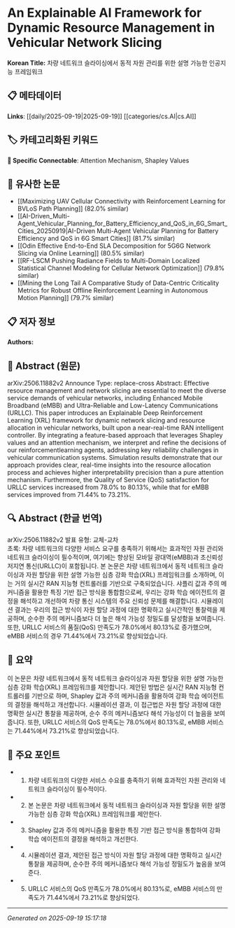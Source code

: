 
# An Explainable AI Framework for Dynamic Resource Management in Vehicular Network Slicing

**Korean Title:** 차량 네트워크 슬라이싱에서 동적 자원 관리를 위한 설명 가능한 인공지능 프레임워크

## 📋 메타데이터

**Links**: [[daily/2025-09-19|2025-09-19]] [[categories/cs.AI|cs.AI]]

## 🏷️ 카테고리화된 키워드
**🔗 Specific Connectable**: Attention Mechanism, Shapley Values

## 🔗 유사한 논문
- [[Maximizing UAV Cellular Connectivity with Reinforcement Learning for BVLoS Path Planning]] (82.0% similar)
- [[AI-Driven_Multi-Agent_Vehicular_Planning_for_Battery_Efficiency_and_QoS_in_6G_Smart_Cities_20250919|AI-Driven Multi-Agent Vehicular Planning for Battery Efficiency and QoS in 6G Smart Cities]] (81.7% similar)
- [[Odin Effective End-to-End SLA Decomposition for 5G6G Network Slicing via Online Learning]] (80.5% similar)
- [[RF-LSCM Pushing Radiance Fields to Multi-Domain Localized Statistical Channel Modeling for Cellular Network Optimization]] (79.8% similar)
- [[Mining the Long Tail A Comparative Study of Data-Centric Criticality Metrics for Robust Offline Reinforcement Learning in Autonomous Motion Planning]] (79.7% similar)

## 📋 저자 정보

**Authors:** 

## 📄 Abstract (원문)

arXiv:2506.11882v2 Announce Type: replace-cross 
Abstract: Effective resource management and network slicing are essential to meet the diverse service demands of vehicular networks, including Enhanced Mobile Broadband (eMBB) and Ultra-Reliable and Low-Latency Communications (URLLC). This paper introduces an Explainable Deep Reinforcement Learning (XRL) framework for dynamic network slicing and resource allocation in vehicular networks, built upon a near-real-time RAN intelligent controller. By integrating a feature-based approach that leverages Shapley values and an attention mechanism, we interpret and refine the decisions of our reinforcementlearning agents, addressing key reliability challenges in vehicular communication systems. Simulation results demonstrate that our approach provides clear, real-time insights into the resource allocation process and achieves higher interpretability precision than a pure attention mechanism. Furthermore, the Quality of Service (QoS) satisfaction for URLLC services increased from 78.0% to 80.13%, while that for eMBB services improved from 71.44% to 73.21%.

## 🔍 Abstract (한글 번역)

arXiv:2506.11882v2 발표 유형: 교체-교차  
초록: 차량 네트워크의 다양한 서비스 요구를 충족하기 위해서는 효과적인 자원 관리와 네트워크 슬라이싱이 필수적이며, 여기에는 향상된 모바일 광대역(eMBB)과 초신뢰성 저지연 통신(URLLC)이 포함됩니다. 본 논문은 차량 네트워크에서 동적 네트워크 슬라이싱과 자원 할당을 위한 설명 가능한 심층 강화 학습(XRL) 프레임워크를 소개하며, 이는 거의 실시간 RAN 지능형 컨트롤러를 기반으로 구축되었습니다. 샤플리 값과 주의 메커니즘을 활용한 특징 기반 접근 방식을 통합함으로써, 우리는 강화 학습 에이전트의 결정을 해석하고 개선하여 차량 통신 시스템의 주요 신뢰성 문제를 해결합니다. 시뮬레이션 결과는 우리의 접근 방식이 자원 할당 과정에 대한 명확하고 실시간적인 통찰력을 제공하며, 순수한 주의 메커니즘보다 더 높은 해석 가능성 정밀도를 달성함을 보여줍니다. 또한, URLLC 서비스의 품질(QoS) 만족도가 78.0%에서 80.13%로 증가했으며, eMBB 서비스의 경우 71.44%에서 73.21%로 향상되었습니다.

## 📝 요약

이 논문은 차량 네트워크에서 동적 네트워크 슬라이싱과 자원 할당을 위한 설명 가능한 심층 강화 학습(XRL) 프레임워크를 제안합니다. 제안된 방법은 실시간 RAN 지능형 컨트롤러를 기반으로 하며, Shapley 값과 주의 메커니즘을 활용하여 강화 학습 에이전트의 결정을 해석하고 개선합니다. 시뮬레이션 결과, 이 접근법은 자원 할당 과정에 대한 명확한 실시간 통찰을 제공하며, 순수 주의 메커니즘보다 해석 가능성이 더 높음을 보여줍니다. 또한, URLLC 서비스의 QoS 만족도는 78.0%에서 80.13%로, eMBB 서비스는 71.44%에서 73.21%로 향상되었습니다.

## 🎯 주요 포인트

- 1. 차량 네트워크의 다양한 서비스 수요를 충족하기 위해 효과적인 자원 관리와 네트워크 슬라이싱이 필수적이다.

- 2. 본 논문은 차량 네트워크에서 동적 네트워크 슬라이싱과 자원 할당을 위한 설명 가능한 심층 강화 학습(XRL) 프레임워크를 제안한다.

- 3. Shapley 값과 주의 메커니즘을 활용한 특징 기반 접근 방식을 통합하여 강화 학습 에이전트의 결정을 해석하고 개선한다.

- 4. 시뮬레이션 결과, 제안된 접근 방식이 자원 할당 과정에 대한 명확하고 실시간 통찰을 제공하며, 순수한 주의 메커니즘보다 해석 가능성 정밀도가 높음을 보여준다.

- 5. URLLC 서비스의 QoS 만족도가 78.0%에서 80.13%로, eMBB 서비스의 만족도가 71.44%에서 73.21%로 향상되었다.

---

*Generated on 2025-09-19 15:17:18*
